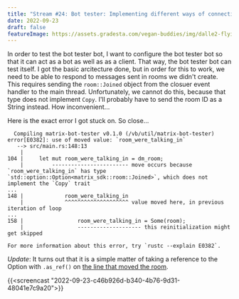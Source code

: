 ```yaml
---
title: "Stream #24: Bot tester: Implementing different ways of connecting to rooms"
date: 2022-09-23
draft: false
featureImage: https://assets.gradesta.com/vegan-buddies/img/dalle2-flying-room.png
---
```


In order to test the bot tester bot, I want to configure the bot tester bot so that it can act as a bot as well as as a client. That way, the bot tester bot can test itself. I got the basic arcitecture done, but in order for this to work, we need to be able to respond to messages sent in rooms we didn't create. This requires sending the `room::Joined` object from the closuer event handler to the main thread. Unfortunately, we cannot do this, because that type does not implement `Copy`. I'll probably have to send the room ID as a String instead. How inconvenient...

Here is the exact error I got stuck on. So close...

```
  Compiling matrix-bot-tester v0.1.0 (/vb/util/matrix-bot-tester)
error[E0382]: use of moved value: `room_were_talking_in`
   --> src/main.rs:148:13
    |
104 |     let mut room_were_talking_in = dm_room;
    |         ------------------------ move occurs because `room_were_talking_in` has type `std::option::Option<matrix_sdk::room::Joined>`, which does not implement the `Copy` trait
...
148 |             room_were_talking_in
    |             ^^^^^^^^^^^^^^^^^^^^ value moved here, in previous iteration of loop
...
158 |                 room_were_talking_in = Some(room);
    |                 -------------------- this reinitialization might get skipped

For more information about this error, try `rustc --explain E0382`.
```

*Update*: It turns out that it is a simple matter of taking a reference to the Option with `.as_ref()` on [the line that moved the room](https://github.com/vegan-buddies/vegan-buddies/blob/73155357078f99f8371626d0d5ef4b3dc3cf5960/util/matrix-bot-tester/src/main.rs#L148).

{{<screencast "2022-09-23-c46b926d-b340-4b76-9d31-48041e7c9a20">}}
